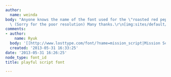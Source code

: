 ```yaml
---
author:
  name: weinda
body: "Anyone knows the name of the font used for the \"roasted red pepper\" text?
  \ (Sorry for the poor resolution) Many thanks.\r\n[img:sites/default/files/old-images/script_4720.jpg]"
comments:
- author:
    name: Ryuk
  body: '[[http://www.losttype.com/font/?name=mission_script|Mission Script]]'
  created: '2013-05-31 16:33:25'
date: '2013-05-31 16:26:25'
node_type: font_id
title: playful script font

---
```

